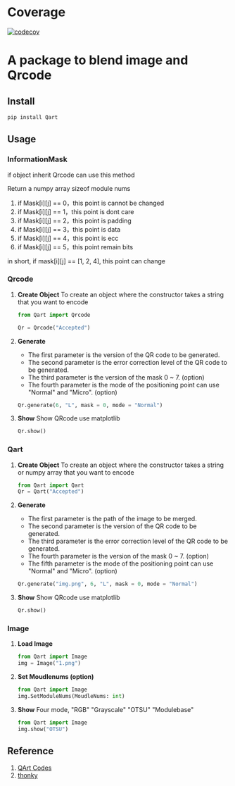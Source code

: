 # Coverage
[![codecov](https://codecov.io/gh/as6325400/Qart/branch/main/graph/badge.svg)](https://codecov.io/gh/as6325400/Qart)

# A package to blend image and Qrcode


## Install

```py
pip install Qart
```

## Usage

### InformationMask

if object inherit Qrcode can use this method

Return a numpy array sizeof module nums


1. if Mask[i][j] == 0，this point is cannot be changed
2. if Mask[i][j] == 1，this point is dont care
3. if Mask[i][j] == 2，this point is padding
4. if Mask[i][j] == 3，this point is data
5. if Mask[i][j] == 4，this point is ecc
6. if Mask[i][j] == 5，this point remain bits


in short, if mask[i][j] == [1, 2, 4], this point can change

### Qrcode

1. **Create Object**
    To create an object where the constructor takes a string that you want to encode

    ```py
    from Qart import Qrcode

    Qr = Qrcode("Accepted")
    ```

2. **Generate**
    - The first parameter is the version of the QR code to be generated.
    - The second parameter is the error correction level of the QR code to be generated.
    - The third parameter is the version of the mask 0 ~ 7. (option)
    - The fourth parameter is the mode of the positioning point can use "Normal" and "Micro". (option)

    ```py
    Qr.generate(6, "L", mask = 0, mode = "Normal")
    ```

3. **Show**
    Show QRcode use matplotlib

    ```py
    Qr.show()
    ```

### Qart 

1. **Create Object**
    To create an object where the constructor takes a string or numpy array that you want to encode

    ```py
    from Qart import Qart
    Qr = Qart("Accepted")
    ```

2. **Generate**
    - The first parameter is the path of the image to be merged.
    - The second parameter is the version of the QR code to be generated.
    - The third parameter is the error correction level of the QR code to be generated.
    - The fourth parameter is the version of the mask 0 ~ 7. (option)
    - The fifth parameter is the mode of the positioning point can use "Normal" and "Micro". (option)

    ```py
    Qr.generate("img.png", 6, "L", mask = 0, mode = "Normal")
    ```

3. **Show**
    Show QRcode use matplotlib

    ```py
    Qr.show()
    ```

### Image

1. **Load Image**
   ```py
   from Qart import Image
   img = Image("1.png")
   ```
3. **Set Moudlenums (option)**
   ```py
   from Qart import Image
   img.SetModuleNums(MoudleNums: int)
   ```
4. **Show**
   Four mode, "RGB" "Grayscale" "OTSU" "Modulebase"
            
   ```py
   from Qart import Image
   img.show("OTSU")
   ```

## Reference

1. [QArt Codes](https://research.swtch.com/qart)
2. [thonky](https://www.thonky.com/qr-code-tutorial/)
